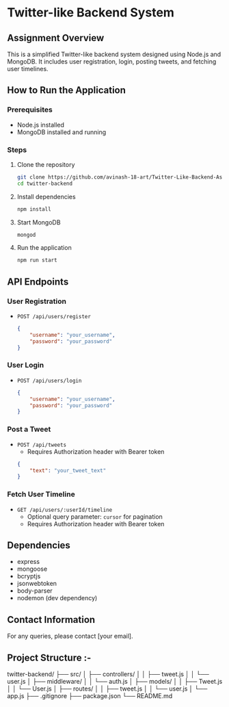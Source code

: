 # Twitter-like Backend System

## Assignment Overview
This is a simplified Twitter-like backend system designed using Node.js and MongoDB. It includes user registration, login, posting tweets, and fetching user timelines.

## How to Run the Application

### Prerequisites
- Node.js installed
- MongoDB installed and running

### Steps
1. Clone the repository
    ```bash
    git clone https://github.com/avinash-18-art/Twitter-Like-Backend-Assignment.git
    cd twitter-backend
    ```
2. Install dependencies
    ```bash
    npm install
    ```
3. Start MongoDB
    ```bash
    mongod
    ```
4. Run the application
    ```bash
    npm run start
    ```

## API Endpoints

### User Registration
- `POST /api/users/register`
    ```json
    {
        "username": "your_username",
        "password": "your_password"
    }
    ```

### User Login
- `POST /api/users/login`
    ```json
    {
        "username": "your_username",
        "password": "your_password"
    }
    ```

### Post a Tweet
- `POST /api/tweets`
    - Requires Authorization header with Bearer token
    ```json
    {
        "text": "your_tweet_text"
    }
    ```

### Fetch User Timeline
- `GET /api/users/:userId/timeline`
    - Optional query parameter: `cursor` for pagination
    - Requires Authorization header with Bearer token

## Dependencies
- express
- mongoose
- bcryptjs
- jsonwebtoken
- body-parser
- nodemon (dev dependency)

## Contact Information
For any queries, please contact [your email].

## Project Structure :- 
twitter-backend/
├── src/
│   ├── controllers/
│   │   ├── tweet.js
│   │   └── user.js
│   ├── middleware/
│   │   └── auth.js
│   ├── models/
│   │   ├── Tweet.js
│   │   └── User.js
│   ├── routes/
│   │   ├── tweet.js
│   │   └── user.js
│   └── app.js
├── .gitignore
├── package.json
└── README.md
